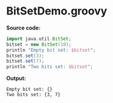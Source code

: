 # BitSetDemo.groovy
**Source code:**
```groovy
import java.util.BitSet;
bitset = new BitSet(10);
println "Empty bit set: $bitset";
bitset.set(3);
bitset.set(7);
println "Two bits set: $bitset";
```
**Output:**
```plain
Empty bit set: {}
Two bits set: {3, 7}
```
